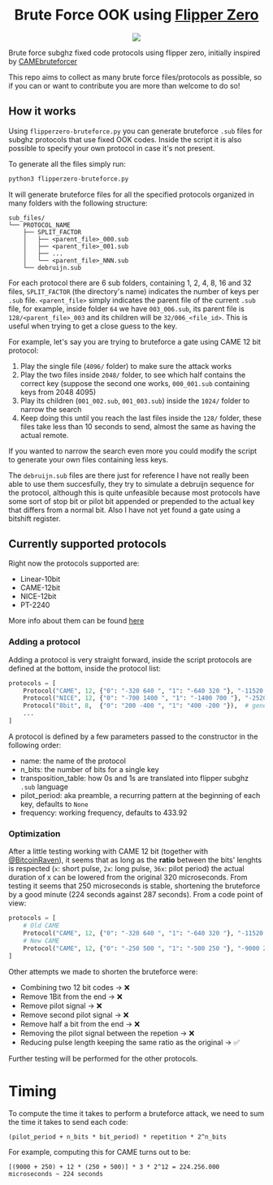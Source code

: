 <h1 align="center">
  Brute Force OOK using <a href="https://flipperzero.one">Flipper Zero</a>
</h1>

<p align="center">
  <img src="https://user-images.githubusercontent.com/29007647/182851959-afaa1367-9f4d-46c8-92af-aa5ff70fca64.png" />
</p>

Brute force subghz fixed code protocols using flipper zero, initially inspired by [CAMEbruteforcer](https://github.com/BitcoinRaven/CAMEbruteforcer)

This repo aims to collect as many brute force files/protocols as possible, so if you can or want to contribute you are more than welcome to do so!

## How it works

Using `flipperzero-bruteforce.py` you can generate bruteforce `.sub` files for subghz protocols that use fixed OOK codes. Inside the script it is also possible to specify your own protocol in case it's not present.

To generate all the files simply run:

```bash
python3 flipperzero-bruteforce.py
```

It will generate bruteforce files for all the specified protocols organized in many folders with the following structure:

```
sub_files/
└── PROTOCOL_NAME
    ├── SPLIT_FACTOR
    │   ├── <parent_file>_000.sub
    │   ├── <parent_file>_001.sub
    │   ├── ...
    │   └── <parent_file>_NNN.sub
    └── debruijn.sub
```

For each protocol there are 6 sub folders, containing 1, 2, 4, 8, 16 and 32 files, `SPLIT_FACTOR` (the directory's name) indicates the number of keys per `.sub` file. `<parent_file>` simply indicates the parent file of the current `.sub` file, for example, inside folder `64` we have `003_006.sub`, its parent file is `128/<parent_file>_003` and its children will be `32/006_<file_id>`. This is useful when trying to get a close guess to the key.

For example, let's say you are trying to bruteforce a gate using CAME 12 bit protocol:

1. Play the single file (`4096/` folder) to make sure the attack works
2. Play the two files inside `2048/` folder, to see which half contains the correct key (suppose the second one works, `000_001.sub` containing keys from 2048 4095)
3. Play its children (`001_002.sub`, `001_003.sub`) inside the `1024/` folder to narrow the search
4. Keep doing this until you reach the last files inside the `128/` folder, these files take less than 10 seconds to send, almost the same as having the actual remote.

If you wanted to narrow the search even more you could modify the script to generate your own files containing less keys.

The `debruijn.sub` files are there just for reference I have not really been able to use them succesfully, they try to simulate a debruijn sequence for the protocol, although this is quite unfeasible because most protocols have some sort of stop bit or pilot bit appended or prepended to the actual key that differs from a normal bit. Also I have not yet found a gate using a bitshift register.

## Currently supported protocols

Right now the protocols supported are:

- Linear-10bit
- CAME-12bit
- NICE-12bit
- PT-2240

More info about them can be found [here](https://phreakerclub.com/447)

### Adding a protocol

Adding a protocol is very straight forward, inside the script protocols are defined at the bottom, inside the protocol list:

```python
protocols = [
    Protocol("CAME", 12, {"0": "-320 640 ", "1": "-640 320 "}, "-11520 320 "),
    Protocol("NICE", 12, {"0": "-700 1400 ", "1": "-1400 700 "}, "-25200 700 "),
    Protocol("8bit", 8,  {"0": "200 -400 ", "1": "400 -200 "}),  # generic 8 bit protocol
    ...
]
```

A protocol is defined by a few parameters passed to the constructor in the following order:

- name: the name of the protocol
- n_bits: the number of bits for a single key
- transposition_table: how 0s and 1s are translated into flipper subghz `.sub` language
- pilot_period: aka preamble, a recurring pattern at the beginning of each key, defaults to `None`
- frequency: working frequency, defaults to 433.92

### Optimization

After a little testing working with CAME 12 bit (together with [@BitcoinRaven](https://github.com/BitcoinRaven)), it seems that as long as the **ratio** between the bits' lenghts is respected (`x`: short pulse, `2x`: long pulse, `36x`: pilot period) the actual duration of x can be lowered from the original 320 microseconds. From testing it seems that 250 microseconds is stable, shortening the bruteforce by a good minute (224 seconds against 287 seconds). From a code point of view:

```python
protocols = [
    # Old CAME
    Protocol("CAME", 12, {"0": "-320 640 ", "1": "-640 320 "}, "-11520 320 "),
    # New CAME
    Protocol("CAME", 12, {"0": "-250 500 ", "1": "-500 250 "}, "-9000 250 "),
]
```

Other attempts we made to shorten the bruteforce were:

- Combining two 12 bit codes &rarr; ❌
- Remove 1Bit from the end &rarr; ❌
- Remove pilot signal &rarr; ❌
- Remove second pilot signal &rarr; ❌
- Remove half a bit from the end &rarr; ❌
- Removing the pilot signal between the repetion &rarr; ❌
- Reducing pulse length keeping the same ratio as the original &rarr; ✅

Further testing will be performed for the other protocols.

# Timing

To compute the time it takes to perform a bruteforce attack, we need to sum the time it takes to send each code:

```
(pilot_period + n_bits * bit_period) * repetition * 2^n_bits
```

For example, computing this for CAME turns out to be:

```
[(9000 + 250) + 12 * (250 + 500)] * 3 * 2^12 = 224.256.000 microseconds ~ 224 seconds
```
